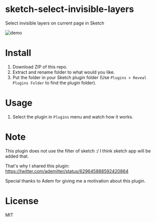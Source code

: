 sketch-select-invisible-layers
=================

Select invisible layers on current page in Sketch

![demo][demo-image]

# Install

1. Download ZIP of this repo.
2. Extract and rename folder to what would you like.
3. Put the folder in your Sketch plugin folder (Use `Plugins > Reveal Plugins Folder` to find the plugin folder).


# Usage

1. Select the plugin in `Plugins` menu and watch how it works.


# Note

This plugin does not use the filter of sketch :/ I think sketch app will be added that.

That's why I shared this plugin:
https://twitter.com/ademilter/status/629645888592420864

Special thanks to Adem for giving me a motivation about this plugin.

# License

MIT

[demo-image]: http://i.imgur.com/HAIH60W.png
